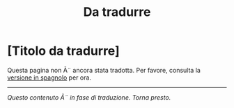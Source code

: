 ﻿---
title: [Da tradurre]
---

<!-- TODO: translation missing - Italian version -->

# [Titolo da tradurre]

Questa pagina non Ã¨ ancora stata tradotta. Per favore, consulta la [versione in spagnolo](/es/mitos-etapas-de-la-vida-continuacion) per ora.

---

*Questo contenuto Ã¨ in fase di traduzione. Torna presto.*
